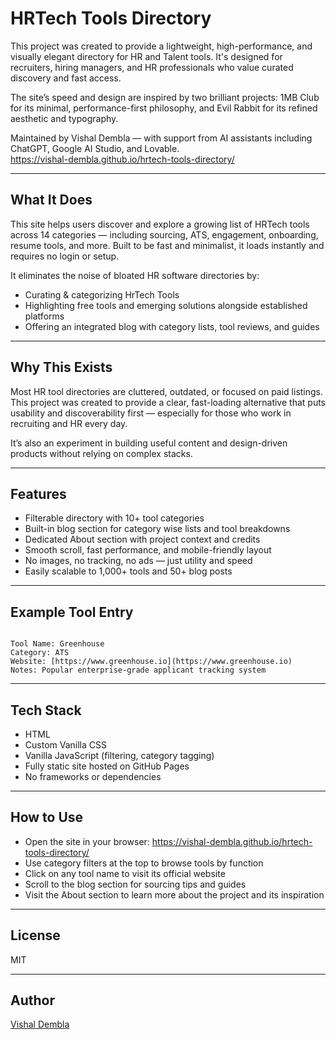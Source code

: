 
# HRTech Tools Directory

This project was created to provide a lightweight, high-performance, and visually elegant directory for HR and Talent tools. It's designed for recruiters, hiring managers, and HR professionals who value curated discovery and fast access.

The site’s speed and design are inspired by two brilliant projects:
1MB Club for its minimal, performance-first philosophy, and Evil Rabbit for its refined aesthetic and typography.

Maintained by Vishal Dembla — with support from AI assistants including ChatGPT, Google AI Studio, and Lovable.  
https://vishal-dembla.github.io/hrtech-tools-directory/

---

## What It Does

This site helps users discover and explore a growing list of HRTech tools across 14 categories — including sourcing, ATS, engagement, onboarding, resume tools, and more. Built to be fast and minimalist, it loads instantly and requires no login or setup.

It eliminates the noise of bloated HR software directories by:

- Curating & categorizing HrTech Tools 
- Highlighting free tools and emerging solutions alongside established platforms  
- Offering an integrated blog with category lists, tool reviews, and guides

---

## Why This Exists

Most HR tool directories are cluttered, outdated, or focused on paid listings. This project was created to provide a clear, fast-loading alternative that puts usability and discoverability first — especially for those who work in recruiting and HR every day.

It’s also an experiment in building useful content and design-driven products without relying on complex stacks.

---

## Features

- Filterable directory with 10+ tool categories  
- Built-in blog section for category wise lists and tool breakdowns  
- Dedicated About section with project context and credits  
- Smooth scroll, fast performance, and mobile-friendly layout   
- No images, no tracking, no ads — just utility and speed  
- Easily scalable to 1,000+ tools and 50+ blog posts

---

## Example Tool Entry

```

Tool Name: Greenhouse
Category: ATS
Website: [https://www.greenhouse.io](https://www.greenhouse.io)
Notes: Popular enterprise-grade applicant tracking system

```

---

## Tech Stack

- HTML  
- Custom Vanilla CSS
- Vanilla JavaScript (filtering, category tagging)  
- Fully static site hosted on GitHub Pages  
- No frameworks or dependencies

---

## How to Use

- Open the site in your browser: https://vishal-dembla.github.io/hrtech-tools-directory/  
- Use category filters at the top to browse tools by function  
- Click on any tool name to visit its official website  
- Scroll to the blog section for sourcing tips and guides  
- Visit the About section to learn more about the project and its inspiration

---

## License

MIT

---

## Author

[Vishal Dembla](https://www.linkedin.com/in/vishaldembla1/)


